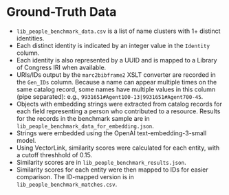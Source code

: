 # Ground-Truth Data

* `lib_people_benchmark_data.csv` is a list of name clusters with 1+ distinct identities.
* Each distinct identity is indicated by an integer value in the `Identity` column.
* Each identity is also represented by a UUID and is mapped to a Library of Congress IRI when available.
* URIs/IDs output by the `marc2bibframe2` XSLT converter are recorded in the `Gen_IDs` column. Because a name can appear multiple times on the same catalog record, some names have multiple values in this column (pipe separated): e.g., `9931651#Agent100-13|9931651#Agent700-45`.
* Objects with embedding strings were extracted from catalog records for each field representing a person who contributed to a resource. Results for the records in the benchmark sample are in `lib_people_benchmark_data_for_embedding.json`.
* Strings were embedded using the OpenAI text-embedding-3-small model.
* Using VectorLink, similarity scores were calculated for each entity, with a cutoff threshhold of 0.15.
* Similarity scores are in `lib_people_benchmark_results.json`.
* Similarity scores for each entity were then mapped to IDs for easier comparison. The ID-mapped version is in `lib_people_benchmark_matches.csv`.



